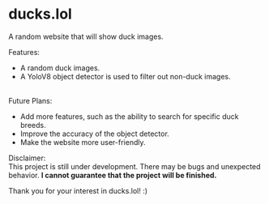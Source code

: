 # ducks.lol
A random website that will show duck images.

Features:<br>
<ul>
<li>A random duck images.
<li>A YoloV8 object detector is used to filter out non-duck images.
</ul>
<br>Future Plans:<br>
<ul>
<li>Add more features, such as the ability to search for specific duck breeds.
<li>Improve the accuracy of the object detector.
<li>Make the website more user-friendly.
</ul>
Disclaimer:<br>
This project is still under development. There may be bugs and unexpected behavior. <strong>I cannot guarantee that the project will be finished.</strong>

Thank you for your interest in ducks.lol! :)
